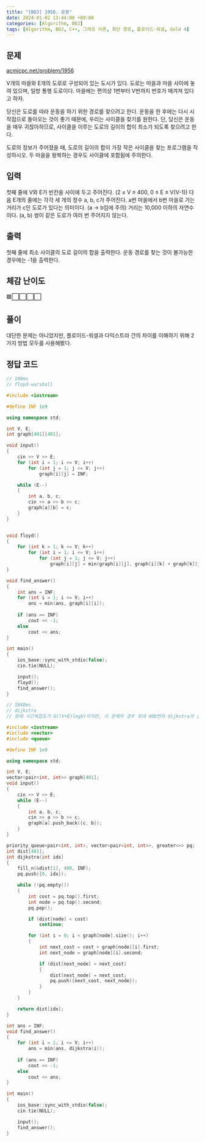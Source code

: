 ```yaml
---
title: "[BOJ] 1956. 운동"
date: 2024-01-02 13:44:00 +09:00
categories: [Algorithm, BOJ]
tags: [Algorithm, BOJ, C++, 그래프 이론, 최단 경로, 플로이드-워셜, Gold 4]
---
```

## **문제**
[acmicpc.net/problem/1956](https://www.acmicpc.net/problem/1956)
<br>

V개의 마을와 E개의 도로로 구성되어 있는 도시가 있다. 도로는 마을과 마을 사이에 놓여 있으며, 일방 통행 도로이다. 마을에는 편의상 1번부터 V번까지 번호가 매겨져 있다고 하자.

당신은 도로를 따라 운동을 하기 위한 경로를 찾으려고 한다. 운동을 한 후에는 다시 시작점으로 돌아오는 것이 좋기 때문에, 우리는 사이클을 찾기를 원한다. 단, 당신은 운동을 매우 귀찮아하므로, 사이클을 이루는 도로의 길이의 합이 최소가 되도록 찾으려고 한다.

도로의 정보가 주어졌을 때, 도로의 길이의 합이 가장 작은 사이클을 찾는 프로그램을 작성하시오. 두 마을을 왕복하는 경우도 사이클에 포함됨에 주의한다.
<br>

## **입력**
첫째 줄에 V와 E가 빈칸을 사이에 두고 주어진다. (2 ≤ V ≤ 400, 0 ≤ E ≤ V(V-1)) 다음 E개의 줄에는 각각 세 개의 정수 a, b, c가 주어진다. a번 마을에서 b번 마을로 가는 거리가 c인 도로가 있다는 의미이다. (a → b임에 주의) 거리는 10,000 이하의 자연수이다. (a, b) 쌍이 같은 도로가 여러 번 주어지지 않는다.
<br>

## **출력**
첫째 줄에 최소 사이클의 도로 길이의 합을 출력한다. 운동 경로를 찾는 것이 불가능한 경우에는 -1을 출력한다.
<br>

## **체감 난이도**
🟩⬜⬜⬜⬜
<br>

## **풀이**
대단한 문제는 아니었지만, 플로이드-워셜과 다익스트라 간의 차이를 이해하기 위해 2가지 방법 모두를 사용해봤다.
<br>

## **정답 코드**
```c++
// 100ms
// floyd-warshall

#include <iostream>

#define INF 1e9

using namespace std;

int V, E;
int graph[401][401];

void input()
{
    cin >> V >> E;
    for (int i = 1; i <= V; i++)
        for (int j = 1; j <= V; j++)
            graph[i][j] = INF;

    while (E--)
    {
        int a, b, c;
        cin >> a >> b >> c;
        graph[a][b] = c;
    }
}


void floyd()
{
    for (int k = 1; k <= V; k++)
        for (int i = 1; i <= V; i++)
            for (int j = 1; j <= V; j++)
                graph[i][j] = min(graph[i][j], graph[i][k] + graph[k][j]);
}

void find_answer()
{
    int ans = INF;
    for (int i = 1; i <= V; i++)
        ans = min(ans, graph[i][i]);
    
    if (ans == INF)
        cout << -1;
    else
        cout << ans;
}

int main()
{
    ios_base::sync_with_stdio(false);
    cin.tie(NULL);

    input();
    floyd();
    find_answer();
}
```

```c++
// 1840ms
// dijkstra
// 원래 시간복잡도가 O((V+E)logV)이지만, 이 문제의 경우 최대 400번의 dijkstra가 실행되어야 답을 구할 수 있으므로, O(V*(V+E)logV)의 시간복잡도를 가진다고 봐야 하고, 그러면 floyd-warshall의 O(V^3)보다 오래 걸린다.

#include <iostream>
#include <vector>
#include <queue>

#define INF 1e9

using namespace std;

int V, E;
vector<pair<int, int>> graph[401];
void input()
{
    cin >> V >> E;
    while (E--)
    {
        int a, b, c;
        cin >> a >> b >> c;
        graph[a].push_back({c, b});
    }
}

priority_queue<pair<int, int>, vector<pair<int, int>>, greater<>> pq;
int dist[401];
int dijkstra(int idx)
{
    fill_n(&dist[1], 400, INF);
    pq.push({0, idx});

    while (!pq.empty())
    {
        int cost = pq.top().first;
        int node = pq.top().second;
        pq.pop();

        if (dist[node] < cost)
            continue;

        for (int i = 0; i < graph[node].size(); i++)
        {
            int next_cost = cost + graph[node][i].first;
            int next_node = graph[node][i].second;

            if (dist[next_node] > next_cost)
            {
                dist[next_node] = next_cost;
                pq.push({next_cost, next_node});
            }
        }
    }

    return dist[idx];
}

int ans = INF;
void find_answer()
{
    for (int i = 1; i <= V; i++)
        ans = min(ans, dijkstra(i));
    
    if (ans == INF)
        cout << -1;
    else
        cout << ans;
}

int main()
{
    ios_base::sync_with_stdio(false);
    cin.tie(NULL);

    input();
    find_answer();
}
```